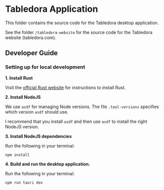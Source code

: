 # Tabledora Application

This folder contains the source code for the Tabledora desktop application.

See the folder `/tabledora-website` for the source code for the Tabledora website (tabledora.com).

## Developer Guide

### Setting up for local development

**1. Install Rust**

Visit the [official Rust website](https://www.rust-lang.org/learn/get-started) for instructions to install Rust.

**2. Install NodeJS**

We use `asdf` for managing Node versions. The file `.tool-versions` specifies which version `asdf` should use.

I recommend that you install `asdf` and then use `asdf` to install the right NodeJS version.

**3. Install NodeJS dependencies**

Run the following in your terminal:

```console
npm install 
```

**4. Build and run the desktop application.**

Run the following in your terminal:

```console
npm run tauri dev
```
